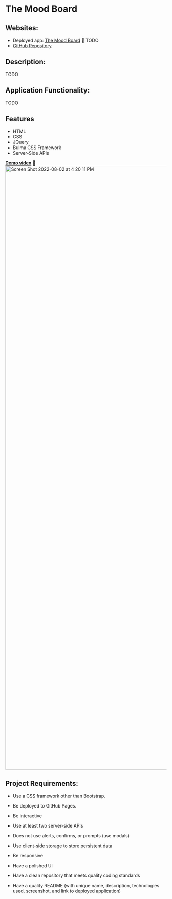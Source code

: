 # The Mood Board

## Websites:

- Deployed app: [The Mood Board](https://) 🔗 TODO
- [GitHub Repository](https://github.com/Reyes-Jose/The-Mood-Board)

## Description:

TODO

## Application Functionality:

TODO

## Features

- HTML
- CSS
- JQuery
- Bulma CSS Framework
- Server-Side APIs

[**Demo video**](https://drive.google.com/file/d/1h-LnN2WvXX50bPuzyiTS4hE-2bfpQY3T/view) 🔗
<img width="1881" alt="Screen Shot 2022-08-02 at 4 20 11 PM" src="https://user-images.githubusercontent.com/42161933/182493996-73dfa3f1-a721-4ffd-96b2-f9b20f924fae.png">


## Project Requirements:

- Use a CSS framework other than Bootstrap.

- Be deployed to GitHub Pages.

* Be interactive

* Use at least two server-side APIs

* Does not use alerts, confirms, or prompts (use modals)

* Use client-side storage to store persistent data

* Be responsive

* Have a polished UI

* Have a clean repository that meets quality coding standards

* Have a quality README (with unique name, description, technologies used, screenshot, and link to deployed application)
